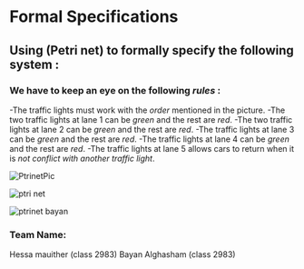 # Formal Specifications
## Using (Petri net) to formally specify the following system :
### We have to keep an eye on the following ***rules*** :

-The traffic lights must work with the *order* mentioned in the picture.
-The two traffic lights at lane 1 can be *green* and the rest are *red*.
-The two traffic lights at lane 2 can be *green* and the rest are *red*.
-The traffic lights at lane 3 can be *green* and the rest are *red*.
-The traffic lights at lane 4 can be *green* and the rest are *red*.
-The traffic lights at lane 5 allows cars to return when it is *not conflict with another traffic light*.

![PtrinetPic](https://user-images.githubusercontent.com/98769413/201651445-fdc23703-beb7-4eee-a01c-e82d0e37d041.jpg)

![ptri net](https://user-images.githubusercontent.com/98769413/201651623-e499a6c1-cb9b-422f-b8bf-39d9635c302c.jpg)

![ptrinet bayan](https://user-images.githubusercontent.com/98769413/201651648-e3cce951-5876-406b-8200-584b46e7f59c.jpg)

### Team Name:
Hessa mauither (class 2983)
Bayan Alghasham (class 2983)


